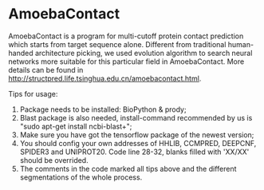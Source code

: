 # AmoebaContact
AmoebaContact is a program for multi-cutoff protein contact prediction which starts from target sequence alone. Different from traditional human-handed architecture picking, we used evolution algorithm to search neural networks more suitable for this particular field in AmoebaContact.
More details can be found in http://structpred.life.tsinghua.edu.cn/amoebacontact.html.

Tips for usage:
1. Package needs to be installed: BioPython & prody;
2. Blast package is also needed, install-command recommended by us is "sudo apt-get install ncbi-blast+";
3. Make sure you have got the tensorflow package of the newest version;
4. You should config your own addresses of HHLIB, CCMPRED, DEEPCNF, SPIDER3 and UNIPROT20. Code line 28-32, blanks filled with 'XX/XX' should be overrided.
5. The comments in the code marked all tips above and the different segmentations of the whole process.

